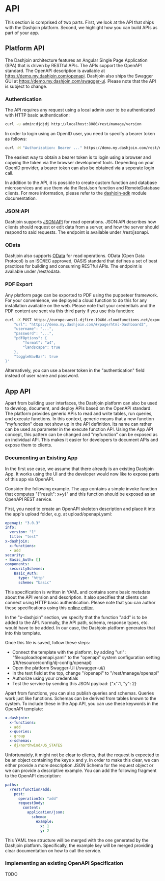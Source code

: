 # API

This section is comprised of two parts. First, we look at the API that ships with the Dashjoin platform. Second, we highlight how you can build APIs as part of your app.

## Platform API

The Dashjoin architecture features an Angular Single Page Application (SPA) that is driven by RESTful APIs. The APIs support the OpenAPI standard.
The OpenAPI description is available at <https://demo.my.dashjoin.com/openapi>. Dashjoin also ships the Swagger GUI at <https://demo.my.dashjoin.com/swagger-ui>.
Please note that the API is subject to change.

### Authentication

The API requires any request using a local admin user to be authenticated with HTTP basic authentication:

```bash
curl -u admin:djdjdj http://localhost:8080/rest/manage/version
```

In order to login using an OpenID user, you need to specify a bearer token as follows:

```bash
curl -H "Authorization: Bearer ..." https://demo.my.dashjoin.com/rest/manage/version
```

The easiest way to obtain a bearer token is to login using a browser and copying the token via the browser development tools.
Depending on your OpenID provider, a bearer token can also be obtained via a seperate login call.

In addition to the API, it is possible to create custom function and database microservices and use them via the RestJson function and
RemoteDatabase clients. For more information, please refer to the [dashjoin-sdk](https://github.com/dashjoin/platform/tree/master/dashjoin-sdk) module documentation.

### JSON:API

Dashjoin supports [JSON:API](https://jsonapi.org/) for read operations. 
JSON:API describes how clients should request or edit data from a server, and how the server should respond to said requests.
The endpoint is available under /rest/jsonapi.

### OData

Dashjoin also supports [OData](https://www.odata.org/) for read operations. 
OData (Open Data Protocol) is an ISO/IEC approved, OASIS standard that defines a set of best practices for building and consuming RESTful APIs.
The endpoint is available under /rest/odata.

### PDF Export

Any platform page can be exported to PDF using the puppeteer framework. For your convenience, we deployed a cloud function to do this for any
installation available on the web. Please note that your credentials and the PDF content are sent via this third party if you use this function:

```bash
curl -X POST https://europe-west1-djfire-1946d.cloudfunctions.net/exportPdf --output cloudfunction.pdf -H "Content-Type:application/json" -d '{
    "url": "https://demo.my.dashjoin.com/#/page/html-Dashboard2",
    "username": "...",
    "password": "...",
    "pdfOptions": {
        "format": "a4",
        "landscape": true
    },
    "toggleNavBar": true
}'
```

Alternatively, you can use a bearer token in the "authentication" field instead of user name and password.

## App API

Apart from building user interfaces, the Dashjoin platform can also be used to develop, document, and deploy APIs based on the OpenAPI standard.
The platform provides generic APIs to read and write tables, run queries, and execute functions. In this context, generic means that a new function
"myfunction" does not show up in the API definition. Its name can rather can be used as parameter in the execute function API. Using the App API concept,
this pattern can be changed and "myfunction" can be exposed as an individual API. This makes it easier for developers to document APIs and expose them to
clients.

### Documenting an Existing App

In the first use case, we assume that there already is an existing Dashjoin App. It works using the UI and the developer would now like to
expose parts of this app via OpenAPI.

Consider the following example. The app contains a simple invoke function that computes "{"result": x+y}" and this function
should be exposed as an OpenAPI REST service.

First, you need to create an OpenAPI skeleton description and place it into the app's upload folder, e.g. at upload/openapi.yaml:

```yaml
openapi: "3.0.3"
info:
  version: "1"
  title: "test"
x-dashjoin:
  x-functions:
  - add
security:
- Basic_Auth: []
components:
  securitySchemes:
    Basic_Auth:
      type: "http"
      scheme: "basic"
```

This specification is written in YAML and contains some basic metadata about the API version and description. It also specifies that clients
can connect using HTTP basic authentication. Please note that you can author these specifications using this [online editor](https://editor.swagger.io/).

In the "x-dashjoin" section, we specify that the function "add" is to be added to the API. Normally, the API path, schema, response types, etc. would have to be added. In our case, the Dashjoin platform generates that into this template.

Once this file is saved, follow these steps:

* Connect the template with the platform, by adding "url": "file:upload/openapi.yaml" to the "openapi" system configuration setting (/#/resource/config/dj-config/openapi)
* Open the platform Swagger-UI (/swagger-ui/)
* In the text field at the top, change "/openapi" to "/rest/manage/openapi"
* Authorize using your credentials
* Test the service by sending this JSON payload: {"x":1, "y": 2}

Apart from functions, you can also publish queries and schemas. Queries work just like functions. Schemas can be derived from tables known to the system. To include these in the App API, you can use these keywords in the OpenAPI template:

```yaml
x-dashjoin:
  x-functions:
  - add
  x-queries:
  - group
  x-schemas:
  - dj/northwind/US_STATES
```

Unfortunately, it might not be clear to clients, that the request is expected to be an object containing the keys x and y.
In order to make this clear, we can either provide a more description JSON Schema for the request object or we can provide a descriptive example.
You can add the following fragment to the OpenAPI description:

```yaml
paths:
  /rest/function/add:
    post:
      operationId: "add"
      requestBody:
        content:
          application/json:
            schema:
              example:
                x: 1
                y: 2
```

This YAML tree structure will be merged with the one generated by the Dashjoin platform. Specifically, the example key will be merged providing clear documentation on how to call the service.

### Implementing an existing OpenAPI Specification

TODO
